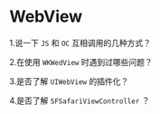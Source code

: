 # WebView

1.说一下 `JS` 和 `OC` 互相调用的几种方式？

2.在使用 `WKWedView` 时遇到过哪些问题？

3.是否了解 `UIWebView` 的插件化？

4.是否了解 `SFSafariViewController` ？